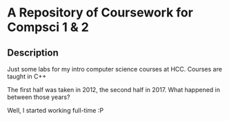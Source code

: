 # A Repository of Coursework for Compsci 1 & 2

## Description

Just some labs for my intro computer science courses at HCC. Courses are taught in C++ 

The first half was taken in 2012, the second half in 2017. What happened in between those years? 

Well, I started working full-time :P
